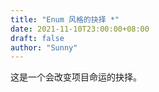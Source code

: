 ```yaml
---
title: "Enum 风格的抉择 *"
date: 2021-11-10T23:00:00+08:00
draft: false
author: "Sunny"
---
```


这是一个会改变项目命运的抉择。

